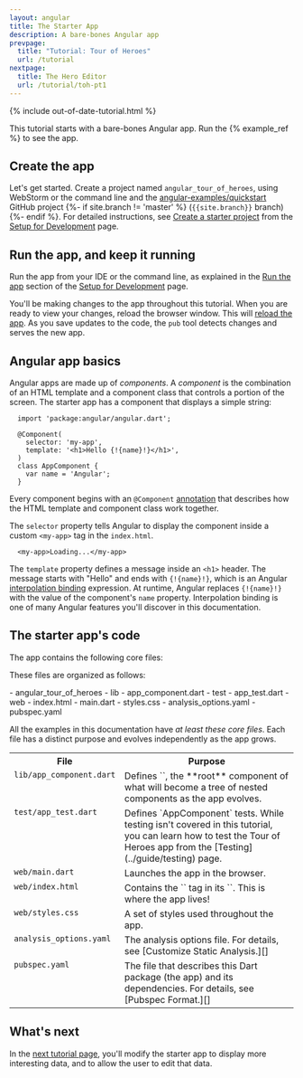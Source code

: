 ```yaml
---
layout: angular
title: The Starter App
description: A bare-bones Angular app
prevpage:
  title: "Tutorial: Tour of Heroes"
  url: /tutorial
nextpage:
  title: The Hero Editor
  url: /tutorial/toh-pt1
---
```


{% include out-of-date-tutorial.html %}

<?code-excerpt path-base="examples/ng/doc/toh-0"?>
This tutorial starts with a bare-bones Angular app.
Run the {% example_ref %} to see the app.

## Create the app

Let's get started.
Create a project named `angular_tour_of_heroes`,
using WebStorm or the command line
and the [angular-examples/quickstart]({{site.ghNgEx}}/quickstart/tree/{{site.branch}})
GitHub project
{%- if site.branch != 'master' %}
(`{{site.branch}}` branch)
{%- endif %}.
For detailed instructions, see
[Create a starter project](/guide/setup#create-a-starter-project)
from the [Setup for Development](/guide/setup) page.

## Run the app, and keep it running

Run the app from your IDE or the command line,
as explained in the
[Run the app](/guide/setup#run-the-app) section of the
[Setup for Development](/guide/setup) page.

You'll be making changes to the app throughout this tutorial.
When you are ready to view your changes, reload the browser window.
This will [reload the app](/guide/setup#reload-the-app).
As you save updates to the code, the `pub` tool detects changes and
serves the new app.

## Angular app basics

Angular apps are made up of _components_.
A _component_ is the combination of an HTML template and a component class that controls a portion of the screen. The starter app has a component that displays a simple string:

<?code-excerpt "lib/app_component.dart" title linenums?>
```
  import 'package:angular/angular.dart';

  @Component(
    selector: 'my-app',
    template: '<h1>Hello {!{name}!}</h1>',
  )
  class AppComponent {
    var name = 'Angular';
  }
```

Every component begins with an `@Component` [annotation](/glossary#annotation '"annotation" explained')
that describes how the HTML template and component class work together.

The `selector` property tells Angular to display the component inside a custom `<my-app>` tag in the `index.html`.

<?code-excerpt "web/index.html (inside &lt;body&gt;)" region="my-app" title?>
```
  <my-app>Loading...</my-app>
```

The `template` property defines a message inside an `<h1>` header.
The message starts with "Hello" and ends with `{!{name}!}`,
which is an Angular [interpolation binding](../guide/displaying-data) expression.
At runtime, Angular replaces `{!{name}!}` with
the value of the component's `name` property.
Interpolation binding is one of many Angular features you'll discover in this documentation.

<a id="seed"></a>
## The starter app's code

The app contains the following core files:

<code-tabs>
  <?code-pane "lib/app_component.dart" linenums?>
  <?code-pane "test/app_test.dart" linenums?>
  <?code-pane "web/main.dart" linenums?>
  <?code-pane "web/index.html" linenums?>
  <?code-pane "../_boilerplate/web/styles.css (quickstart)" title="web/styles.css (excerpt)" linenums?>
  <?code-pane "pubspec.yaml" linenums?>
</code-tabs>

These files are organized as follows:

<div class="ul-filetree" markdown="1">
- angular_tour_of_heroes
  - lib
    - app_component.dart
  - test
    - app_test.dart
  - web
    - index.html
    - main.dart
    - styles.css
  - analysis_options.yaml
  - pubspec.yaml
</div>

All the examples in this documentation have _at least these core files_.
Each file has a distinct purpose and evolves independently as the app grows.

<style>td, th {vertical-align: top}</style>
<table width="100%"><col width="20%"><col width="80%">
<tr><th>File</th> <th>Purpose</th></tr>
<tr>
  <td><code>lib/app_component.dart</code></td>
  <td markdown="1">Defines `<my-app>`, the **root** component of what will become a tree of nested components as the app evolves.
  </td>
</tr><tr>
  <td><code>test/app_test.dart</code></td>
  <td markdown="1">Defines `AppComponent` tests. While testing isn't covered in this tutorial, you can learn how to test the Tour of Heroes app from the [Testing](../guide/testing) page.
  </td>
</tr><tr>
  <td><code>web/main.dart</code></td>
  <td markdown="1">Launches the app in the browser.
  </td>
</tr><tr>
  <td><code>web/index.html</code></td>
  <td markdown="1">Contains the `<my-app>` tag in its `<body>`. This is where the app lives!
  </td>
</tr><tr>
  <td><code>web/styles.css</code></td>
  <td markdown="1">A set of styles used throughout the app.
  </td>
</tr><tr>
  <td><code>analysis_options.yaml</code></td>
  <td markdown="1">The analysis options file. For details, see [Customize Static Analysis.][]
  </td>
</tr><tr>
  <td><code>pubspec.yaml</code></td>
  <td markdown="1">The file that describes this Dart package (the app) and its dependencies. For details, see [Pubspec Format.][]
  </td>
</tr>
</table>

## What's next

In the [next tutorial page](toh-pt1),
you'll modify the starter app to display more interesting data,
and to allow the user to edit that data.

[Customize Static Analysis.]: {{site.www}}/guides/language/analysis-options
[Pubspec Format.]: {{site.dartlang}}/tools/pub/pubspec
